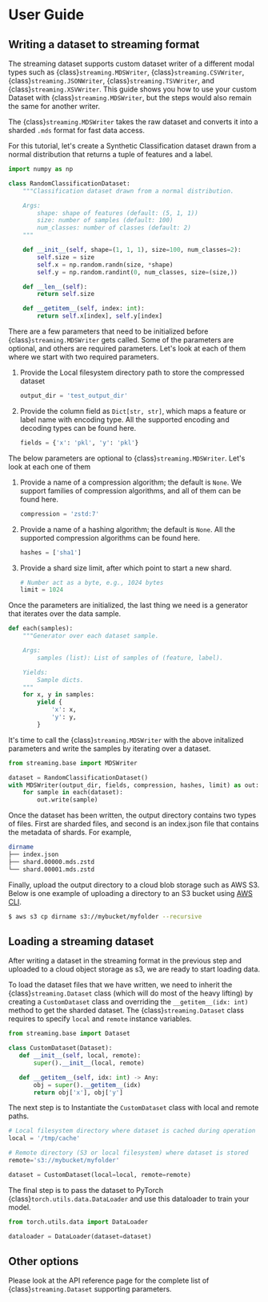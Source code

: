 # User Guide

## Writing a dataset to streaming format

The streaming dataset supports custom dataset writer of a different modal types such as {class}`streaming.MDSWriter`, {class}`streaming.CSVWriter`, {class}`streaming.JSONWriter`, {class}`streaming.TSVWriter`, and {class}`streaming.XSVWriter`. This guide shows you how to use your custom Dataset with {class}`streaming.MDSWriter`, but the steps would also remain the same for another writer.

The {class}`streaming.MDSWriter` takes the raw dataset and converts it into a sharded `.mds` format for fast data access.

For this tutorial, let's create a Synthetic Classification dataset drawn from a normal distribution that returns a tuple of features and a label.

```python
import numpy as np

class RandomClassificationDataset:
    """Classification dataset drawn from a normal distribution.

    Args:
        shape: shape of features (default: (5, 1, 1))
        size: number of samples (default: 100)
        num_classes: number of classes (default: 2)
    """

    def __init__(self, shape=(1, 1, 1), size=100, num_classes=2):
        self.size = size
        self.x = np.random.randn(size, *shape)
        self.y = np.random.randint(0, num_classes, size=(size,))

    def __len__(self):
        return self.size

    def __getitem__(self, index: int):
        return self.x[index], self.y[index]
```

There are a few parameters that need to be initialized before {class}`streaming.MDSWriter` gets called. Some of the parameters are optional, and others are required parameters. Let's look at each of them where we start with two required parameters.

1. Provide the Local filesystem directory path to store the compressed dataset
    <!--pytest-codeblocks:cont-->
    ```python
    output_dir = 'test_output_dir'
    ```

2. Provide the column field as `Dict[str, str]`, which maps a feature or label name with encoding type. All the supported encoding and decoding types can be found here.
    <!--pytest-codeblocks:cont-->
    ```python
    fields = {'x': 'pkl', 'y': 'pkl'}
    ```

The below parameters are optional to {class}`streaming.MDSWriter`. Let's look at each one of them

1. Provide a name of a compression algorithm; the default is `None`. We support families of compression algorithms, and all of them can be found here.
    <!--pytest-codeblocks:cont-->
    ```python
    compression = 'zstd:7'
    ```

2. Provide a name of a hashing algorithm; the default is `None`. All the supported compression algorithms can be found here.
    <!--pytest-codeblocks:cont-->
    ```python
    hashes = ['sha1']
    ```

3. Provide a shard size limit, after which point to start a new shard.
    <!--pytest-codeblocks:cont-->
    ```python
    # Number act as a byte, e.g., 1024 bytes
    limit = 1024
    ```

Once the parameters are initialized, the last thing we need is a generator that iterates over the data sample.
<!--pytest-codeblocks:cont-->
```python
def each(samples):
    """Generator over each dataset sample.

    Args:
        samples (list): List of samples of (feature, label).

    Yields:
        Sample dicts.
    """
    for x, y in samples:
        yield {
            'x': x,
            'y': y,
        }
```

It's time to call the {class}`streaming.MDSWriter` with the above initalized parameters and write the samples by iterating over a dataset.
<!--pytest-codeblocks:cont-->
```python
from streaming.base import MDSWriter

dataset = RandomClassificationDataset()
with MDSWriter(output_dir, fields, compression, hashes, limit) as out:
    for sample in each(dataset):
        out.write(sample)
```

Once the dataset has been written, the output directory contains two types of files. First are sharded files, and second is an index.json file that contains the metadata of shards. For example,
<!--pytest.mark.skip-->
```bash
dirname
├── index.json
├── shard.00000.mds.zstd
└── shard.00001.mds.zstd
```

Finally, upload the output directory to a cloud blob storage such as AWS S3. Below is one example of uploading a directory to an S3 bucket using [AWS CLI](https://aws.amazon.com/cli/).
<!--pytest.mark.skip-->
```bash
$ aws s3 cp dirname s3://mybucket/myfolder --recursive
```

## Loading a streaming dataset

After writing a dataset in the streaming format in the previous step and uploaded to a cloud object storage as s3, we are ready to start loading data.

To load the dataset files that we have written, we need to inherit the {class}`streaming.Dataset` class (which will do most of the heavy lifting) by creating a `CustomDataset` class and overriding the `__getitem__(idx: int)` method to get the sharded dataset. The {class}`streaming.Dataset` class requires to specify `local` and `remote` instance variables.
<!--pytest-codeblocks:cont-->
 ```python
from streaming.base import Dataset

class CustomDataset(Dataset):
    def __init__(self, local, remote):
        super().__init__(local, remote)

    def __getitem__(self, idx: int) -> Any:
        obj = super().__getitem__(idx)
        return obj['x'], obj['y']
 ```

The next step is to Instantiate the `CustomDataset` class with local and remote paths.
<!--pytest-codeblocks:cont-->
```python
# Local filesystem directory where dataset is cached during operation
local = '/tmp/cache'

# Remote directory (S3 or local filesystem) where dataset is stored
remote='s3://mybucket/myfolder'

dataset = CustomDataset(local=local, remote=remote)
```

The final step is to pass the dataset to PyTorch {class}`torch.utils.data.DataLoader` and use this dataloader to train your model.
<!--pytest-codeblocks:cont-->
```python
from torch.utils.data import DataLoader

dataloader = DataLoader(dataset=dataset)
```

## Other options

Please look at the API reference page for the complete list of {class}`streaming.Dataset` supporting parameters.
